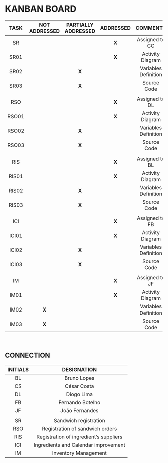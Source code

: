 # KANBAN BOARD

|  TASK | NOT ADDRESSED | PARTIALLY ADDRESSED | ADDRESSED |       COMMENTS       |
|:-----:|:-------------:|:-------------------:|:---------:|:--------------------:|
|  SR   |               |                     |   **X**   |    Assigned to CC    |
| SR01  |               |                     |   **X**   |   Activity Diagram   |
| SR02  |               |        **X**        |           | Variables Definition |
| SR03  |               |        **X**        |           |      Source Code     |
|       |               |                     |           |                      |
|  RSO  |               |                     |   **X**   |    Assigned to DL    |
| RSO01 |               |                     |   **X**   |   Activity Diagram   |
| RSO02 |               |        **X**        |           | Variables Definition |
| RSO03 |               |        **X**        |           |      Source Code     |
|       |               |                     |           |                      |
|  RIS  |               |                     |   **X**   |    Assigned to BL    |
| RIS01 |               |                     |   **X**   |   Activity Diagram   |
| RIS02 |               |        **X**        |           | Variables Definition |
| RIS03 |               |        **X**        |           |      Source Code     |
|       |               |                     |           |                      |
|  ICI  |               |                     |   **X**   |    Assigned to FB    |
| ICI01 |               |                     |   **X**   |   Activity Diagram   |
| ICI02 |               |        **X**        |           | Variables Definition |
| ICI03 |               |        **X**        |           |      Source Code     |
|       |               |                     |           |                      |
|  IM   |               |                     |   **X**   |    Assigned to JF    |
| IM01  |               |                     |   **X**   |   Activity Diagram   |
| IM02  |     **X**     |                     |           | Variables Definition |
| IM03  |     **X**     |                     |           |      Source Code     |

</br>

## CONNECTION

| INITIALS |    DESIGNATION   |
|:--------:|:----------------:|
|    BL    |    Bruno Lopes   |
|    CS    |    César Costa   |
|    DL    |    Diogo Lima    |
|    FB    | Fernando Botelho |
|    JF    |  João Fernandes  |
|          |                  |
|    SR    |          Sandwich registration         |
|    RSO   |     Registration of sandwich orders    |
|    RIS   | Registration of ingredient’s suppliers |
|    ICI   |  Ingredients and Calendar improvement  |
|    IM    |          Inventory Management          |
